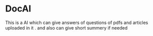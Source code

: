 # DocAI
This is a AI which can give answers of questions of pdfs and articles uploaded in it . and also can give short summery if needed
